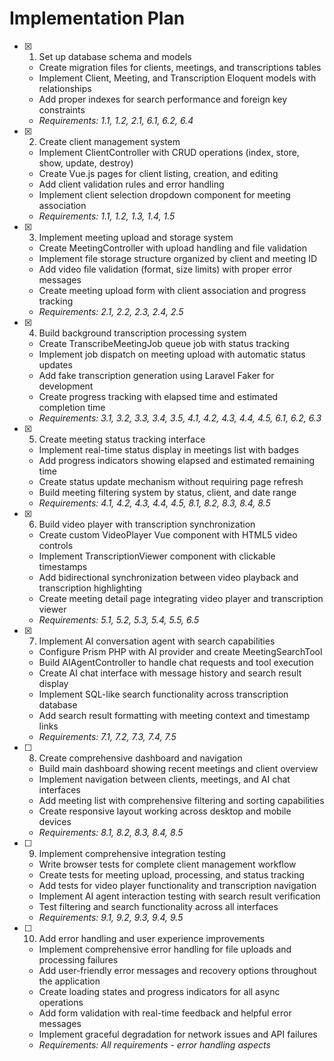 # Implementation Plan

- [x]   1. Set up database schema and models
    - Create migration files for clients, meetings, and transcriptions tables
    - Implement Client, Meeting, and Transcription Eloquent models with relationships
    - Add proper indexes for search performance and foreign key constraints
    - _Requirements: 1.1, 1.2, 2.1, 6.1, 6.2, 6.4_

- [x]   2. Create client management system
    - Implement ClientController with CRUD operations (index, store, show, update, destroy)
    - Create Vue.js pages for client listing, creation, and editing
    - Add client validation rules and error handling
    - Implement client selection dropdown component for meeting association
    - _Requirements: 1.1, 1.2, 1.3, 1.4, 1.5_

- [x]   3. Implement meeting upload and storage system
    - Create MeetingController with upload handling and file validation
    - Implement file storage structure organized by client and meeting ID
    - Add video file validation (format, size limits) with proper error messages
    - Create meeting upload form with client association and progress tracking
    - _Requirements: 2.1, 2.2, 2.3, 2.4, 2.5_

- [x]   4. Build background transcription processing system
    - Create TranscribeMeetingJob queue job with status tracking
    - Implement job dispatch on meeting upload with automatic status updates
    - Add fake transcription generation using Laravel Faker for development
    - Create progress tracking with elapsed time and estimated completion time
    - _Requirements: 3.1, 3.2, 3.3, 3.4, 3.5, 4.1, 4.2, 4.3, 4.4, 4.5, 6.1, 6.2, 6.3_

- [x]   5. Create meeting status tracking interface
    - Implement real-time status display in meetings list with badges
    - Add progress indicators showing elapsed and estimated remaining time
    - Create status update mechanism without requiring page refresh
    - Build meeting filtering system by status, client, and date range
    - _Requirements: 4.1, 4.2, 4.3, 4.4, 4.5, 8.1, 8.2, 8.3, 8.4, 8.5_

- [x]   6. Build video player with transcription synchronization
    - Create custom VideoPlayer Vue component with HTML5 video controls
    - Implement TranscriptionViewer component with clickable timestamps
    - Add bidirectional synchronization between video playback and transcription highlighting
    - Create meeting detail page integrating video player and transcription viewer
    - _Requirements: 5.1, 5.2, 5.3, 5.4, 5.5, 6.5_

- [x]   7. Implement AI conversation agent with search capabilities
    - Configure Prism PHP with AI provider and create MeetingSearchTool
    - Build AIAgentController to handle chat requests and tool execution
    - Create AI chat interface with message history and search result display
    - Implement SQL-like search functionality across transcription database
    - Add search result formatting with meeting context and timestamp links
    - _Requirements: 7.1, 7.2, 7.3, 7.4, 7.5_

- [ ]   8. Create comprehensive dashboard and navigation
    - Build main dashboard showing recent meetings and client overview
    - Implement navigation between clients, meetings, and AI chat interfaces
    - Add meeting list with comprehensive filtering and sorting capabilities
    - Create responsive layout working across desktop and mobile devices
    - _Requirements: 8.1, 8.2, 8.3, 8.4, 8.5_

- [ ]   9. Implement comprehensive integration testing
    - Write browser tests for complete client management workflow
    - Create tests for meeting upload, processing, and status tracking
    - Add tests for video player functionality and transcription navigation
    - Implement AI agent interaction testing with search result verification
    - Test filtering and search functionality across all interfaces
    - _Requirements: 9.1, 9.2, 9.3, 9.4, 9.5_

- [ ]   10. Add error handling and user experience improvements
    - Implement comprehensive error handling for file uploads and processing failures
    - Add user-friendly error messages and recovery options throughout the application
    - Create loading states and progress indicators for all async operations
    - Add form validation with real-time feedback and helpful error messages
    - Implement graceful degradation for network issues and API failures
    - _Requirements: All requirements - error handling aspects_
